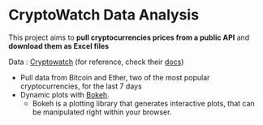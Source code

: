 # CryptoWatch Data Analysis

This project aims to **pull cryptocurrencies prices from a public API** and **download them as Excel files**

Data : [Cryptowatch](https://cryptowat.ch/) (for reference, check their [docs](https://docs.cryptowat.ch/rest-api/#ohlc))
 
- Pull data from Bitcoin and Ether, two of the most popular cryptocurrencies, for the last 7 days
- Dynamic plots with [Bokeh](https://docs.bokeh.org/en/latest/). 
  - Bokeh is a plotting library that generates interactive plots, that can be manipulated right within your browser.
